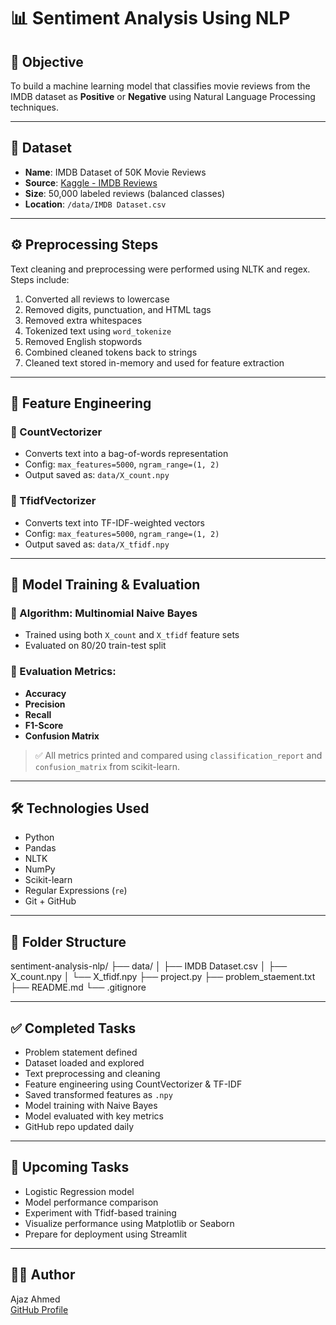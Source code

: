 # 📊 Sentiment Analysis Using NLP

## 📌 Objective
To build a machine learning model that classifies movie reviews from the IMDB dataset as **Positive** or **Negative** using Natural Language Processing techniques.

---

## 🧩 Dataset
- **Name**: IMDB Dataset of 50K Movie Reviews  
- **Source**: [Kaggle - IMDB Reviews](https://www.kaggle.com/datasets/lakshmi25npathi/imdb-dataset-of-50k-movie-reviews)  
- **Size**: 50,000 labeled reviews (balanced classes)  
- **Location**: `/data/IMDB Dataset.csv`

---

## ⚙️ Preprocessing Steps
Text cleaning and preprocessing were performed using NLTK and regex. Steps include:
1. Converted all reviews to lowercase  
2. Removed digits, punctuation, and HTML tags  
3. Removed extra whitespaces  
4. Tokenized text using `word_tokenize`  
5. Removed English stopwords  
6. Combined cleaned tokens back to strings  
7. Cleaned text stored in-memory and used for feature extraction

---

## 🧮 Feature Engineering

### 🔹 CountVectorizer
- Converts text into a bag-of-words representation  
- Config: `max_features=5000`, `ngram_range=(1, 2)`  
- Output saved as: `data/X_count.npy`

### 🔹 TfidfVectorizer
- Converts text into TF-IDF-weighted vectors  
- Config: `max_features=5000`, `ngram_range=(1, 2)`  
- Output saved as: `data/X_tfidf.npy`

---

## 🧪 Model Training & Evaluation

### 🔸 Algorithm: Multinomial Naive Bayes
- Trained using both `X_count` and `X_tfidf` feature sets  
- Evaluated on 80/20 train-test split

### 🔸 Evaluation Metrics:
- **Accuracy**  
- **Precision**  
- **Recall**  
- **F1-Score**  
- **Confusion Matrix**

> ✅ All metrics printed and compared using `classification_report` and `confusion_matrix` from scikit-learn.

---

## 🛠 Technologies Used
- Python
- Pandas
- NLTK
- NumPy
- Scikit-learn
- Regular Expressions (`re`)
- Git + GitHub

---

## 📁 Folder Structure

sentiment-analysis-nlp/
├── data/
│ ├── IMDB Dataset.csv
│ ├── X_count.npy
│ └── X_tfidf.npy
├── project.py
├── problem_staement.txt
├── README.md
└── .gitignore

---

## ✅ Completed Tasks
- Problem statement defined  
- Dataset loaded and explored  
- Text preprocessing and cleaning  
- Feature engineering using CountVectorizer & TF-IDF  
- Saved transformed features as `.npy`  
- Model training with Naive Bayes  
- Model evaluated with key metrics  
- GitHub repo updated daily

---

## 🔮 Upcoming Tasks
- Logistic Regression model  
- Model performance comparison  
- Experiment with Tfidf-based training  
- Visualize performance using Matplotlib or Seaborn  
- Prepare for deployment using Streamlit

---

## 👨‍💻 Author
Ajaz Ahmed  
[GitHub Profile](https://github.com/AjazAhmed293)